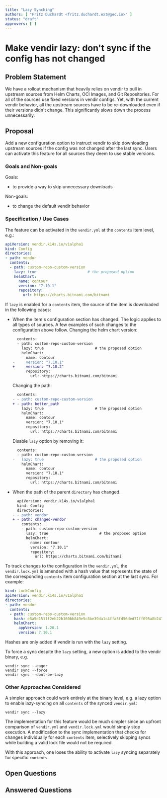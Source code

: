 ```yaml
---
title: "Lazy Synching"
authors: [ "Fritz Duchardt <fritz.duchardt.ext@gec.io>" ]
status: "draft"
approvers: [ ]
---
```


# Make vendir lazy: don't sync if the config has not changed

## Problem Statement
We have a rollout mechanism that heavily relies on vendir to pull in upstream sources from Helm Charts, OCI Images, and Git Repositories.
For all of the sources use fixed versions in vendir configs.
Yet, with the current vendir behavior, all the upstream sources have to be re-downloaded even if their versions didn't change.
This significantly slows down the process unnecessarily.

## Proposal
Add a new configuration option to instruct vendir to skip downloading upstream sources if the config was not changed after the last sync.
Users can activate this feature for all sources they deem to use stable versions.

### Goals and Non-goals

Goals:
- to provide a way to skip unnecessary downloads

Non-goals:
- to change the default vendir behavior

### Specification / Use Cases
The feature can be activated in the `vendir.yml` at the `contents` item level, e.g.:

```yaml
apiVersion: vendir.k14s.io/v1alpha1
kind: Config
directories:
- path: vendor
  contents:
  - path: custom-repo-custom-version
    lazy: true                       # the proposed option
    helmChart:
      name: contour
      version: "7.10.1"
      repository:
        url: https://charts.bitnami.com/bitnami
```

If `lazy` is enabled for a `contents` item, the source of the item is downloaded in the following cases:
- When the item's configuration section has changed.
  The logic applies to all types of sources.
  A few examples of such changes to the configuration above follow.
  Changing the helm chart version:
  ```diff
    contents:
    - path: custom-repo-custom-version
      lazy: true                       # the proposed option
      helmChart:
        name: contour
  -     version: "7.10.1"
  +     version: "7.10.2"
        repository:
          url: https://charts.bitnami.com/bitnami
  ```
  Changing the path:
  ```diff
    contents:
  - - path: custom-repo-custom-version
  + - path: better_path
      lazy: true                       # the proposed option
      helmChart:
        name: contour
        version: "7.10.1"
        repository:
          url: https://charts.bitnami.com/bitnami
  ```
  Disable `lazy` option by removing it:
  ```diff
    contents:
    - path: custom-repo-custom-version
  -   lazy: true                       # the proposed option
      helmChart:
        name: contour
        version: "7.10.1"
        repository:
          url: https://charts.bitnami.com/bitnami
  ```
- When the path of the parent `directory` has changed.
  ```diff
    apiVersion: vendir.k14s.io/v1alpha1
    kind: Config
    directories:
  - - path: vendor
  + - path: changed-vendor
      contents:
      - path: custom-repo-custom-version
        lazy: true                       # the proposed option
        helmChart:
          name: contour
          version: "7.10.1"
          repository:
            url: https://charts.bitnami.com/bitnami
  ```

To track changes to the configuration in the `vendir.yml`, the `vendir.lock.yml` is amended with a hash value that represents the state of the corresponding `contents` item configuration section at the last sync.
For example:
```yaml
kind: LockConfig
apiVersion: vendir.k14s.io/v1alpha1
directories:
- path: vendor
  contents:
  - path: custom-repo-custom-version
    hash: e8a5d1511f2eb22b160bb849e5c8be39da1c4ffa5fd56ded71ff095a8b24720b  # the proposed option
    helmChart:
      appVersion: 1.20.1
      version: 7.10.1
```
Hashes are only added if vendir is run with the `lazy` setting. 

To force a sync despite the `lazy` setting, a new option is added to the vendir binary, e.g.
```
vendir sync --eager
vendir sync --force
vendir sync --dont-be-lazy
```

### Other Approaches Considered
A simpler approach could work entirely at the binary level, e.g. a lazy option to enable lazy-syncing on all `contents` of the synced `vendir.yml`:
```
vendir sync --lazy
```
The implementation for this feature would be much simpler since an upfront comparison of `vendir.yml` and `vendir.lock.yml` would simply stop execution.
A modification to the sync implementation that checks for changes individually for each `contents` item, selectively skipping syncs while building a valid lock file would not be required. 

With this approach, one loses the ability to activate `lazy` syncing separately for specific `contents`. 


## Open Questions


## Answered Questions
